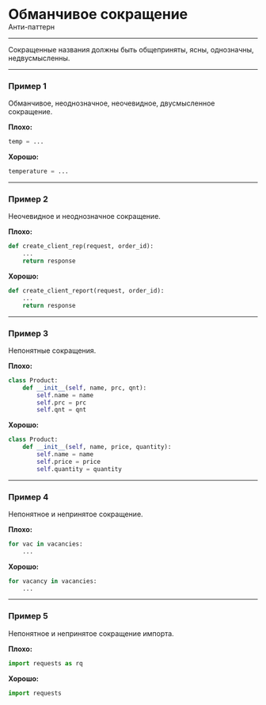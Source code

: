 
<div class="sticky-header">
  <div>
    <h1 style="margin: 0;">Обманчивое сокращение</h1>
    <p style="margin: 0;">Анти-паттерн</p>
  </div>
</div>

***

Сокращенные названия должны быть общеприняты, ясны, однозначны, недвусмысленны.

***

### Пример 1

Обманчивое, неоднозначное, неочевидное, двусмысленное сокращение.

**Плохо:**
```python
temp = ...
```

**Хорошо:**
```python
temperature = ...
```
***

### Пример 2

Неочевидное и неоднозначное сокращение.

**Плохо:**
```python
def create_client_rep(request, order_id):
    ...
    return response
```
**Хорошо:**
```python
def create_client_report(request, order_id):
    ...
    return response
```
***

### Пример 3

Непонятные сокращения.

**Плохо:**
```python
class Product:
    def __init__(self, name, prc, qnt):
        self.name = name
        self.prc = prc
        self.qnt = qnt
```
**Хорошо:**
```python
class Product:
    def __init__(self, name, price, quantity):
        self.name = name
        self.price = price
        self.quantity = quantity
```
***

### Пример 4

Непонятное и непринятое сокращение.

**Плохо:**
```python
for vac in vacancies:
    ...
```
**Хорошо:**
```python
for vacancy in vacancies:
    ...
```
***

### Пример 5

Непонятное и непринятое сокращение импорта.

**Плохо:**
```python
import requests as rq
```
**Хорошо:**
```python
import requests
```

